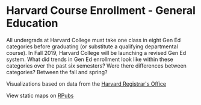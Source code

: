 # Harvard Course Enrollment - General Education

All undergrads at Harvard College must take one class in eight Gen Ed categories before graduating (or substitute a qualifying departmental course). In Fall 2019, Harvard College will be launching a revised Gen Ed system. What did trends in Gen Ed enrollment look like within these categories over the past six semesters? Were there differences between categories? Between the fall and spring?

Visualizations based on data from the [Harvard Registrar's Office](https://registrar.fas.harvard.edu/faculty-staff/courses/enrollment/archived-course-enrollment-reports)

View static maps on [RPubs](http://rpubs.com/shivi-a/harvard_course_enrollment)
